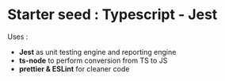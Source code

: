 # Starter seed : Typescript - Jest

Uses :
* __Jest__ as unit testing engine and reporting engine
* __ts-node__ to perform conversion from TS to JS
* __prettier & ESLint__ for cleaner code